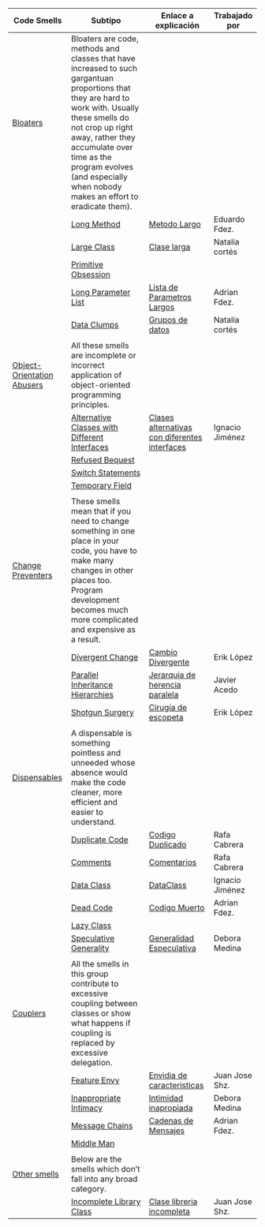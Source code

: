 | Code Smells                                                                          | Subtipo                                                                                                                                                                                                                                                                                            | Enlace a explicación                                                                                                                     | Trabajado por    |
|--------------------------------------------------------------------------------------|----------------------------------------------------------------------------------------------------------------------------------------------------------------------------------------------------------------------------------------------------------------------------------------------------|------------------------------------------------------------------------------------------------------------------------------------------|------------------|
| [Bloaters](https://refactoring.guru/refactoring/smells/bloaters)                     | Bloaters are code, methods and classes that have increased to such gargantuan proportions that they are hard to work with. Usually these smells do not crop up right away, rather they accumulate over time as the program evolves (and especially when nobody makes an effort to eradicate them). |                                                                                                                                          |                  |
|                                                                                      | [Long Method](https://refactoring.guru/es/smells/long-method)                                                                                                                                                                                                                                      | [Metodo Largo](./CodeSmell/LongMethod.md)                                                                                                | Eduardo Fdez.    |
|                                                                                      | [Large Class](https://refactoring.guru/es/smells/large-class)                                                                                                                                                                                                                                      | [Clase larga](./CodeSmell/LargeClass.md)                                                                                                 | Natalia cortés   |
|                                                                                      | [Primitive Obsession](https://refactoring.guru/es/smells/primitive-obsession)                                                                                                                                                                                                                      |                                                                                                                                          |                  |
|                                                                                      | [Long Parameter List](https://refactoring.guru/es/smells/long-parameter-list)                                                                                                                                                                                                                      | [Lista de Parametros Largos](./CodeSmell/LongParameterList.md)                                                                           | Adrian Fdez.     |
|                                                                                      | [Data Clumps](https://refactoring.guru/es/smells/data-clumps)                                                                                                                                                                                                                                      | [Grupos de datos](./CodeSmell/DataClumps.md)                                                                                             | Natalia cortés   |
|                                                                                      |                                                                                                                                                                                                                                                                                                    |                                                                                                                                          |                  |
| [Object-Orientation Abusers](https://refactoring.guru/refactoring/smells/oo-abusers) | All these smells are incomplete or incorrect application of object-oriented programming principles.                                                                                                                                                                                                |                                                                                                                                          |                  |
|                                                                                      | [Alternative Classes with Different Interfaces](https://refactoring.guru/es/smells/alternative-classes-with-different-interfaces)                                                                                                                                                                  | [Clases alternativas con diferentes interfaces](CodeSmell/Alternative_Classes_with_different_interfaces.md)                              | Ignacio Jiménez  |
|                                                                                      | [Refused Bequest](https://refactoring.guru/es/smells/refused-bequest)                                                                                                                                                                                                                              |                                                                                                                                          |                  |
|                                                                                      | [Switch Statements](https://refactoring.guru/es/smells/switch-statements)                                                                                                                                                                                                                          |                                                                                                                                          |                  |
|                                                                                      | [Temporary Field](https://refactoring.guru/es/smells/temporary-field)                                                                                                                                                                                                                              |                                                                                                                                          |                  |
|                                                                                      |                                                                                                                                                                                                                                                                                                    |                                                                                                                                          |                  |
| [Change Preventers](https://refactoring.guru/refactoring/smells/change-preventers)   | These smells mean that if you need to change something in one place in your code, you have to make many changes in other places too. Program development becomes much more complicated and expensive as a result.                                                                                  |                                                                                                                                          |                  |
|                                                                                      | [Divergent Change](https://refactoring.guru/es/smells/divergent-change)                                                                                                                                                                                                                            | [Cambio Divergente](./CodeSmell/DivergentChange.md)                                                                                      | Erik López       |
|                                                                                      | [Parallel Inheritance Hierarchies](https://refactoring.guru/es/smells/parallel-inheritance-hierarchies)                                                                                                                                                                                            | [Jerarquia de herencia paralela ](CodeSmell/ParallelInheritanceHierarchies.md)                                                           | Javier Acedo     |
|                                                                                      | [Shotgun Surgery](https://refactoring.guru/es/smells/shotgun-surgery)                                                                                                                                                                                                                              | [Cirugía de escopeta](./CodeSmell/ShotgunSurgery.md)                                                                                     | Erik López       |
|                                                                                      |                                                                                                                                                                                                                                                                                                    |                                                                                                                                          |                  |
| [Dispensables](https://refactoring.guru/refactoring/smells/dispensables)             | A dispensable is something pointless and unneeded whose absence would make the code cleaner, more efficient and easier to understand.                                                                                                                                                              |                                                                                                                                          |                  |
|                                                                                      | [Duplicate Code](https://refactoring.guru/es/smells/duplicate-code)                                                                                                                                                                                                                                | [Codigo Duplicado](./CodeSmell/DuplicateCode.md)                                                                                         | Rafa Cabrera     |
|                                                                                      | [Comments](https://refactoring.guru/es/smells/comments)                                                                                                                                                                                                                                            | [Comentarios](./CodeSmell/Comments.md)                                                                                                   | Rafa Cabrera     |
|                                                                                      | [Data Class](https://refactoring.guru/es/smells/data-class)                                                                                                                                                                                                                                        | [DataClass](CodeSmell/DataClass.md)                                                                                                      | Ignacio Jiménez  |
|                                                                                      | [Dead Code](https://refactoring.guru/es/smells/dead-code)                                                                                                                                                                                                                                          | [Codigo Muerto](./CodeSmell/DeadCode.md)                                                                                                 | Adrian Fdez.     |
|                                                                                      | [Lazy Class](https://refactoring.guru/es/smells/lazy-class)                                                                                                                                                                                                                                        |                                                                                                                                          |                  |
|                                                                                      | [Speculative Generality](https://refactoring.guru/es/smells/speculative-generality)                                                                                                                                                                                                                | [Generalidad Especulativa](CodeSmell/SpeculativeGenerality.md)                                                                           | Debora Medina    |
|                                                                                      |                                                                                                                                                                                                                                                                                                    |                                                                                                                                          |                  |
| [Couplers](https://refactoring.guru/refactoring/smells/couplers)                     | All the smells in this group contribute to excessive coupling between classes or show what happens if coupling is replaced by excessive delegation.                                                                                                                                                |                                                                                                                                          |                  |
|                                                                                      | [Feature Envy](https://refactoring.guru/es/smells/feature-envy)                                                                                                                                                                                                                                    | [Envidia de caracteristicas](https://github.com/IES-Rafael-Alberti/EDES-P4.3.1-Refactoring/blob/main/CodeSmell/Feature%20Envy.md)        | Juan Jose Shz.   |
|                                                                                      | [Inappropriate Intimacy](https://refactoring.guru/es/smells/inappropriate-intimacy)                                                                                                                                                                                                                | [Intimidad inapropiada](CodeSmell/InappropiateIntimacy.md)                                                                               | Debora Medina    |
|                                                                                      | [Message Chains](https://refactoring.guru/es/smells/message-chains)                                                                                                                                                                                                                                | [Cadenas de Mensajes](./CodeSmell/MessageChains.md)                                                                                      | Adrian Fdez.     |
|                                                                                      | [Middle Man](https://refactoring.guru/es/smells/middle-man)                                                                                                                                                                                                                                        |                                                                                                                                          |                  |
|                                                                                      |                                                                                                                                                                                                                                                                                                    |                                                                                                                                          |                  |
| [Other smells](https://refactoring.guru/refactoring/smells/other)                    | Below are the smells which don’t fall into any broad category.                                                                                                                                                                                                                                     |                                                                                                                                          |                  |
|                                                                                      | [Incomplete Library Class](https://refactoring.guru/smells/incomplete-library-class)                                                                                                                                                                                                               | [Clase libreria incompleta](https://github.com/IES-Rafael-Alberti/EDES-P4.3.1-Refactoring/blob/main/CodeSmell/IncompleteLibraryClass.md) | Juan Jose Shz.   |      
